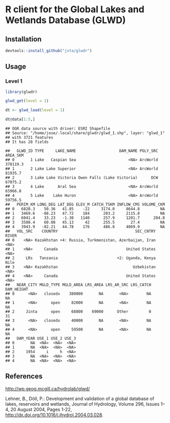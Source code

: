 
<!-- README.md is generated from README.Rmd. Please edit that file -->
R client for the Global Lakes and Wetlands Database (GLWD)
==========================================================

Installation
------------

``` r
devtools::install_github("jsta/glwdr")
```

Usage
-----

### Level 1

``` r
library(glwdr)

glwd_get(level = 1)

dt <- glwd_load(level = 1)

dt@data[1:5,]
```

    ## OGR data source with driver: ESRI Shapefile 
    ## Source: "/home/jose/.local/share/glwdr/glwd_1.shp", layer: "glwd_1"
    ## with 3721 features
    ## It has 28 fields

    ##   GLWD_ID TYPE     LAKE_NAME                   DAM_NAME POLY_SRC AREA_SKM
    ## 0       1 Lake   Caspian Sea                       <NA> ArcWorld 378119.3
    ## 1       2 Lake Lake Superior                       <NA> ArcWorld  81935.7
    ## 2       3 Lake Lake Victoria Owen Falls (Lake Victoria)      DCW  67075.2
    ## 3       4 Lake      Aral Sea                       <NA> ArcWorld  65966.8
    ## 4       5 Lake    Lake Huron                       <NA> ArcWorld  59756.5
    ##   PERIM_KM LONG_DEG LAT_DEG ELEV_M CATCH_TSKM INFLOW_CMS VOLUME_CKM
    ## 0   6820.3    50.36   41.85    -22     3174.0     8644.8         NA
    ## 1   3469.6   -88.23   47.72    184      203.2     2115.8         NA
    ## 2   6041.4    33.23   -1.30   1140      257.9     1201.7      204.8
    ## 3   3580.4    60.08   45.13     42      255.5       27.4         NA
    ## 4   3943.9   -82.21   44.78    176      486.8     4069.9         NA
    ##   VOL_SRC    COUNTRY                                  SEC_CNTRY RIVER
    ## 0    <NA> Kazakhstan +4: Russia, Turkmenistan, Azerbaijan, Iran  <NA>
    ## 1    <NA>     Canada                              United States  <NA>
    ## 2     LRs   Tanzania                          +2: Uganda, Kenya  Nile
    ## 3    <NA> Kazakhstan                                 Uzbekistan  <NA>
    ## 4    <NA>     Canada                              United States  <NA>
    ##   NEAR_CITY MGLD_TYPE MGLD_AREA LRS_AREA LRS_AR_SRC LRS_CATCH DAM_HEIGHT
    ## 0      <NA>   closedx    380000       NA       <NA>        NA         NA
    ## 1      <NA>      open     82000       NA       <NA>        NA         NA
    ## 2     Jinta      open     68800    69000      Other         0         31
    ## 3      <NA>   closedx     40000       NA       <NA>        NA         NA
    ## 4      <NA>      open     59500       NA       <NA>        NA         NA
    ##   DAM_YEAR USE_1 USE_2 USE_3
    ## 0       NA  <NA>  <NA>  <NA>
    ## 1       NA  <NA>  <NA>  <NA>
    ## 2     1954     i     h  <NA>
    ## 3       NA  <NA>  <NA>  <NA>
    ## 4       NA  <NA>  <NA>  <NA>

References
----------

<http://wp.geog.mcgill.ca/hydrolab/glwd/>

Lehner, B., Döll, P.: Development and validation of a global database of lakes, reservoirs and wetlands, Journal of Hydrology, Volume 296, Issues 1–4, 20 August 2004, Pages 1-22, <http://dx.doi.org/10.1016/j.jhydrol.2004.03.028>.
